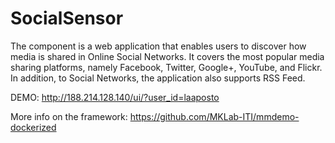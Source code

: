 # SocialSensor

The component is a web application that enables users to discover how media is shared in Online Social Networks. It covers the most popular media sharing platforms, namely Facebook, Twitter, Google+, YouTube, and Flickr. In addition, to Social Networks, the application also supports RSS Feed.

DEMO: http://188.214.128.140/ui/?user_id=laaposto

More info on the framework: https://github.com/MKLab-ITI/mmdemo-dockerized
